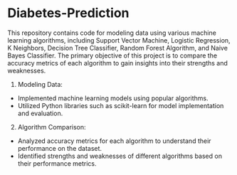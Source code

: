 # Diabetes-Prediction

This repository contains code for modeling data using various machine learning algorithms, including Support Vector Machine, Logistic Regression, K Neighbors, Decision Tree Classifier, Random Forest Algorithm, and Naive Bayes Classifier. The primary objective of this project is to compare the accuracy metrics of each algorithm to gain insights into their strengths and weaknesses.

1. Modeling Data:
- Implemented machine learning models using popular algorithms.
- Utilized Python libraries such as scikit-learn for model implementation and evaluation.
  
2. Algorithm Comparison:
- Analyzed accuracy metrics for each algorithm to understand their performance on the dataset.
- Identified strengths and weaknesses of different algorithms based on their performance metrics.
